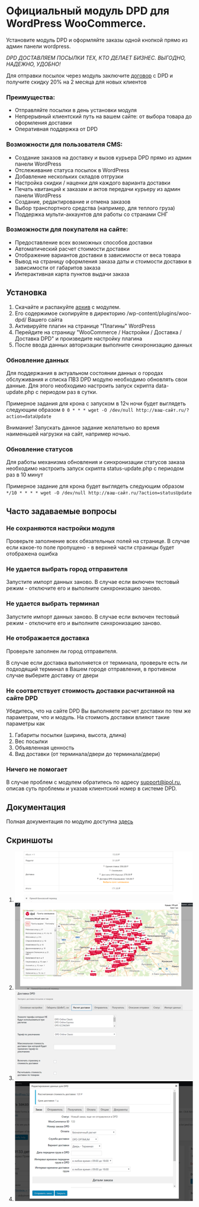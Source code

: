 # Официальный модуль DPD для WordPress WooCommerce.

Установите модуль DPD и оформляйте заказы одной кнопкой прямо из админ панели wordpress.

*DPD*
*ДОСТАВЛЯЕМ ПОСЫЛКИ ТЕХ, КТО ДЕЛАЕТ БИЗНЕС. ВЫГОДНО, НАДЕЖНО, УДОБНО!*

Для отправки посылок через модуль заключите [договор](https://new.dpd.ru/agreement?new-site=Y&utm_source=bitrix&utm_campaign=bitrix) с DPD и получите скидку 20% на 2 месяца для новых клиентов

### Преимущества:
*	Отправляйте посылки в день установки модуля
*	Непрерывный клиентский путь на вашем сайте: от выбора товара до оформления доставки
*	Оперативная поддержка от DPD

### Возможности для пользователя CMS: 
*	Создание заказов на доставку и вызов курьера DPD прямо из админ панели WordPress
*	Отслеживание статуса посылок в WordPress
*	Добавление нескольких складов отгрузки
*	Настройка скидки / наценки для каждого варианта доставки
*	Печать квитанций к заказам и актов передачи курьеру из админ панели WordPress
*	Создание, редактирование и отмена заказов 
*	Выбор транспортного средства (например, для теплого груза)
*	Поддержка мульти-аккаунтов для работы со странами СНГ

### Возможности для покупателя на сайте:
*	Предоставление всех возможных способов доставки
*	Автоматический расчет стоимости доставки
*	Отображение вариантов доставки в зависимости от веса товара
*	Вывод на страницу оформления заказа даты и стоимости доставки в зависимости от габаритов заказа
*	Интерактивная карта пунктов выдачи заказа 

## Установка

1. Скачайте и распакуйте [архив](https://bitbucket.org/DPDinRussia/dpd.wordpress/get/master.zip) с модулем.
1. Его содержимое скопируйте в директорию /wp-content/plugins/woo-dpd/ Вашего сайта
1. Активируйте плагин на странице "Плагины" WordPress
1. Перейдите на страницу "WooCommerce / Настройки / Доставка / Доставка DPD" и произведите настройку плагина
1. После ввода данных авторизации выполните синхронизацию данных

### Обновление данных

Для поддержания в актуальном состоянии данных о городах обслуживания и списка ПВЗ DPD
модулю необходимо обновлять свои данные. Для этого необходимо настроить запуск 
скрипта data-update.php с периодом раз в сутки.

Примерное задания для крона с запуском в 12ч ночи будет выглядеть следующим образом
`0 0 * * * wget -O /dev/null http://ваш-сайт.ru/?action=dataUpdate`  

Внимание! Запускать данное задание желательно во время наименьшей нагрузки на сайт, например
ночью.

### Обновление статусов

Для работы механизма обновления и синхронизации статусов заказа необходимо настроить запуск
скрипта status-update.php с периодом раз в 10 минут 

Примерное задание для крона будет выглядеть следующим образом
`*/10 * * * * wget -O /dev/null http://ваш-сайт.ru/?action=statusUpdate`

## Часто задаваемые вопросы

### Не сохраняются настройки модуля

Проверьте заполнение всех обязательных полей на странице.
В случае если какое-то поле пропущено - в верхней части страницы будет отображена ошибка

### Не удается выбрать город отправителя

Запустите импорт данных заново. 
В случае если включен тестовый режим - отключите его и выполните синхронизацию заново.

### Не удается выбрать терминал

Запустите импорт данных заново. 
В случае если включен тестовый режим - отключите его и выполните синхронизацию заново.

### Не отображается доставка

Проверьте заполнен ли город отправителя. 

В случае если доставка выполняется от терминала, проверьте есть ли подходящий терминал в Вашем
городе отправления, в противном случае выберите доставку от двери

### Не соответствует стоимость доставки расчитанной на сайте DPD

Убедитесь, что на сайте DPD Вы выполняете расчет доставки по тем же параметрам, что и модуль.
На стоимоть доставки влияют такие параметры как

1. Габариты посылки (ширина, высота, длина)
1. Вес посылки
1. Объявленная ценность
1. Вид доставки (от терминала/двери до терминала/двери)

### Ничего не помогает

В случае проблем с модулем обратитесь по адресу support@ipol.ru, описав суть проблемы и 
указав клиентский номер в системе DPD.

## Документация
Полная документация по модулю доступна [здесь](https://ipol.ru/spravka/dpd_wp/about_plugin/)

## Скриншоты

1. ![alt text](./assets/screenshot/screenshot-1.png)
1. ![alt text](./assets/screenshot/screenshot-2.png)
1. ![alt text](./assets/screenshot/screenshot-3.png)
1. ![alt text](./assets/screenshot/screenshot-4.png)